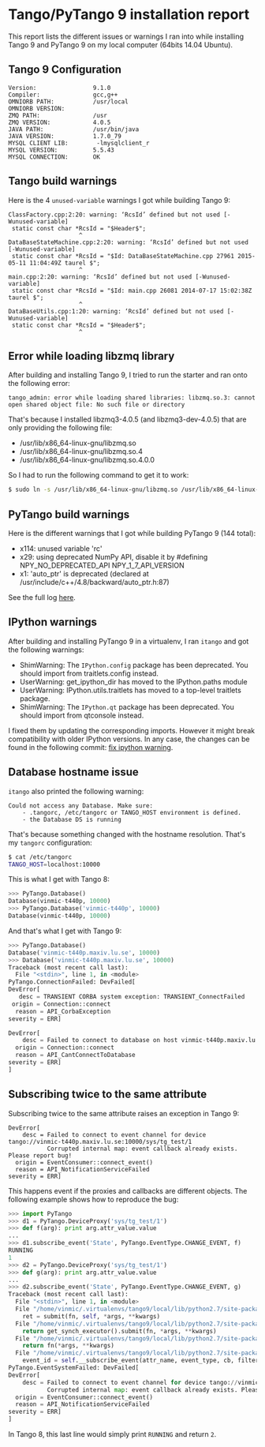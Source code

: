 Tango/PyTango 9 installation report
===================================

This report lists the different issues or warnings I ran into while installing Tango 9 and PyTango 9 on my local computer (64bits 14.04 Ubuntu).


Tango 9 Configuration
---------------------

    Version:                9.1.0
    Compiler:               gcc,g++
    OMNIORB PATH:           /usr/local
    OMNIORB VERSION:
    ZMQ PATH:               /usr
    ZMQ VERSION:            4.0.5
    JAVA PATH:              /usr/bin/java
    JAVA VERSION:           1.7.0_79
    MYSQL CLIENT LIB:        -lmysqlclient_r
    MYSQL VERSION:          5.5.43
    MYSQL CONNECTION:       OK


Tango build warnings
--------------------

Here is the 4 `unused-variable` warnings I got while building Tango 9:

```
ClassFactory.cpp:2:20: warning: ‘RcsId’ defined but not used [-Wunused-variable]
 static const char *RcsId = "$Header$";
                    ^
DataBaseStateMachine.cpp:2:20: warning: ‘RcsId’ defined but not used [-Wunused-variable]
 static const char *RcsId = "$Id: DataBaseStateMachine.cpp 27961 2015-05-11 11:04:49Z taurel $";
                    ^
main.cpp:2:20: warning: ‘RcsId’ defined but not used [-Wunused-variable]
 static const char *RcsId = "$Id: main.cpp 26081 2014-07-17 15:02:38Z taurel $";
                    ^
DataBaseUtils.cpp:1:20: warning: ‘RcsId’ defined but not used [-Wunused-variable]
 static const char *RcsId = "$Header$";
                    ^
```


Error while loading libzmq library
----------------------------------

After building and installing Tango 9, I tried to run the starter and ran onto the following error:

```
tango_admin: error while loading shared libraries: libzmq.so.3: cannot open shared object file: No such file or directory
```

That's because I installed libzmq3-4.0.5 (and libzmq3-dev-4.0.5) that are only providing the following file:

- /usr/lib/x86_64-linux-gnu/libzmq.so
- /usr/lib/x86_64-linux-gnu/libzmq.so.4
- /usr/lib/x86_64-linux-gnu/libzmq.so.4.0.0

So I had to run the following command to get it to work:

```bash
$ sudo ln -s /usr/lib/x86_64-linux-gnu/libzmq.so /usr/lib/x86_64-linux-gnu/libzmq.so.3
```


PyTango build warnings
----------------------

Here is the different warnings that I got while building PyTango 9 (144 total):

- x114: unused variable 'rc'
- x29: using deprecated NumPy API, disable it by #defining NPY_NO_DEPRECATED_API NPY_1_7_API_VERSION
- x1: 'auto_ptr' is deprecated (declared at /usr/include/c++/4.8/backward/auto_ptr.h:87)

See the full log [here](pytango9-warnings.log).


IPython warnings
----------------

After building and installing PyTango 9 in a virtualenv, I ran `itango` and got the following warnings:

- ShimWarning: The `IPython.config` package has been deprecated. You should import from traitlets.config instead.
- UserWarning: get_ipython_dir has moved to the IPython.paths module
- UserWarning: IPython.utils.traitlets has moved to a top-level traitlets package.
- ShimWarning: The `IPython.qt` package has been deprecated. You should import from qtconsole instead.

I fixed them by updating the corresponding imports. However it might break compatibility with older IPython versions.
In any case, the changes can be found in the following commit: [fix ipython warning](https://github.com/vxgmichel/PyTango/commit/ac6ce687f9d1c995794b3e9a27ebfc05a0bc272f).


Database hostname issue
-----------------------

`itango` also printed the following warning:

```
Could not access any Database. Make sure:
    - .tangorc, /etc/tangorc or TANGO_HOST environment is defined.
    - the Database DS is running
```

That's because something changed with the hostname resolution. That's my `tangorc` configuration:

```bash
$ cat /etc/tangorc
TANGO_HOST=localhost:10000
```

This is what I get with Tango 8:

```python
>>> PyTango.Database()
Database(vinmic-t440p, 10000)
>>> PyTango.Database('vinmic-t440p', 10000)
Database(vinmic-t440p, 10000)
```

And that's what I get with Tango 9:

```python
>>> PyTango.Database()
Database('vinmic-t440p.maxiv.lu.se', 10000)
>>> Database('vinmic-t440p.maxiv.lu.se', 10000)
Traceback (most recent call last):
  File "<stdin>", line 1, in <module>
PyTango.ConnectionFailed: DevFailed[
DevError[
   desc = TRANSIENT CORBA system exception: TRANSIENT_ConnectFailed
 origin = Connection::connect
  reason = API_CorbaException
severity = ERR]

DevError[
    desc = Failed to connect to database on host vinmic-t440p.maxiv.lu.se with port 10000
  origin = Connection::connect
  reason = API_CantConnectToDatabase
severity = ERR]
]
```

Subscribing twice to the same attribute
---------------------------------------

Subscribing twice to the same attribute raises an exception in Tango 9:

```
DevError[
    desc = Failed to connect to event channel for device tango://vinmic-t440p.maxiv.lu.se:10000/sys/tg_test/1
           Corrupted internal map: event callback already exists. Please report bug!
  origin = EventConsumer::connect_event()
  reason = API_NotificationServiceFailed
severity = ERR]
```

This happens event if the proxies and callbacks are different objects.
The following example shows how to reproduce the bug:


```python
>>> import PyTango
>>> d1 = PyTango.DeviceProxy('sys/tg_test/1')
>>> def f(arg): print arg.attr_value.value
...
>>> d1.subscribe_event('State', PyTango.EventType.CHANGE_EVENT, f)
RUNNING
1
>>> d2 = PyTango.DeviceProxy('sys/tg_test/1')
>>> def g(arg): print arg.attr_value.value
...
>>> d2.subscribe_event('State', PyTango.EventType.CHANGE_EVENT, g)
Traceback (most recent call last):
  File "<stdin>", line 1, in <module>
  File "/home/vinmic/.virtualenvs/tango9/local/lib/python2.7/site-packages/PyTango/green.py", line 173, in greener
    ret = submit(fn, self, *args, **kwargs)
  File "/home/vinmic/.virtualenvs/tango9/local/lib/python2.7/site-packages/PyTango/green.py", line 83, in synch_submit
    return get_synch_executor().submit(fn, *args, **kwargs)
  File "/home/vinmic/.virtualenvs/tango9/local/lib/python2.7/site-packages/PyTango/green.py", line 75, in submit
    return fn(*args, **kwargs)
  File "/home/vinmic/.virtualenvs/tango9/local/lib/python2.7/site-packages/PyTango/device_proxy.py", line 853, in __DeviceProxy__subscribe_event
    event_id = self.__subscribe_event(attr_name, event_type, cb, filters, stateless, extract_as)
PyTango.EventSystemFailed: DevFailed[
DevError[
    desc = Failed to connect to event channel for device tango://vinmic-t440p.maxiv.lu.se:10000/sys/tg_test/1
           Corrupted internal map: event callback already exists. Please report bug!
  origin = EventConsumer::connect_event()
  reason = API_NotificationServiceFailed
severity = ERR]
]
```

In Tango 8, this last line would simply print `RUNNING` and return `2`.
